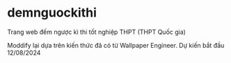 # demnguockithi

Trang web đếm ngược kì thi tốt nghiệp THPT (THPT Quốc gia)

Moddify lại dựa trên kiến thức đã có từ Wallpaper Engineer.
Dự kiến bắt đầu 12/08/2024
